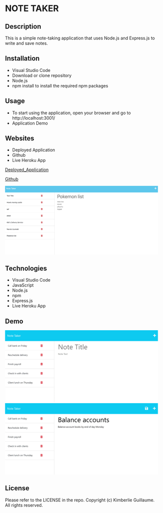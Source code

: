 # NOTE TAKER

## Description

This is a simple note-taking application that uses Node.js and Express.js to write and save notes. 

## Installation

- Visual Studio Code 
- Download or clone repository
- Node.js 
- npm install to install the required npm packages

## Usage

- To start using the application, open your browser and go to http://localhost:3001/
- Application Demo


## Websites

- Deployed Application
- Github
- Live Heroku App 

[Deployed_Application](https://kimberlie901.github.io/NOTES/)

[Github](https://github.com/kimberlie901/NOTES)

![Note-Taker-Application-Screenshot](Assets/Screenshot%202023-04-10%20at%207.59.08%20PM.png)

## Technologies

- Visual Studio Code
- JavaScript
- Node.js
- npm
- Express.js
- Live Heroku App

## Demo 

![Note-Taker-Demo](Assets/11-express-homework-demo-01.png)
![Note-Taker-Demo](Assets/11-express-homework-demo-02.png)

## License

Please refer to the LICENSE in the repo. Copyright (c) Kimberlie Guillaume. All rights reserved.  